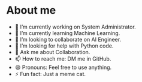 # About me

- 🔭 I’m currently working on System Administrator.
- 🌱 I’m currently learning Machine Learning.
- 👯 I’m looking to collaborate on AI Engineer.
- 🤔 I’m looking for help with Python code.
- 💬 Ask me about Collaboration.
- 📫 How to reach me: DM me in GitHub.
- 😄 Pronouns: Feel free to use anything.
- ⚡ Fun fact: Just a meme cat.
